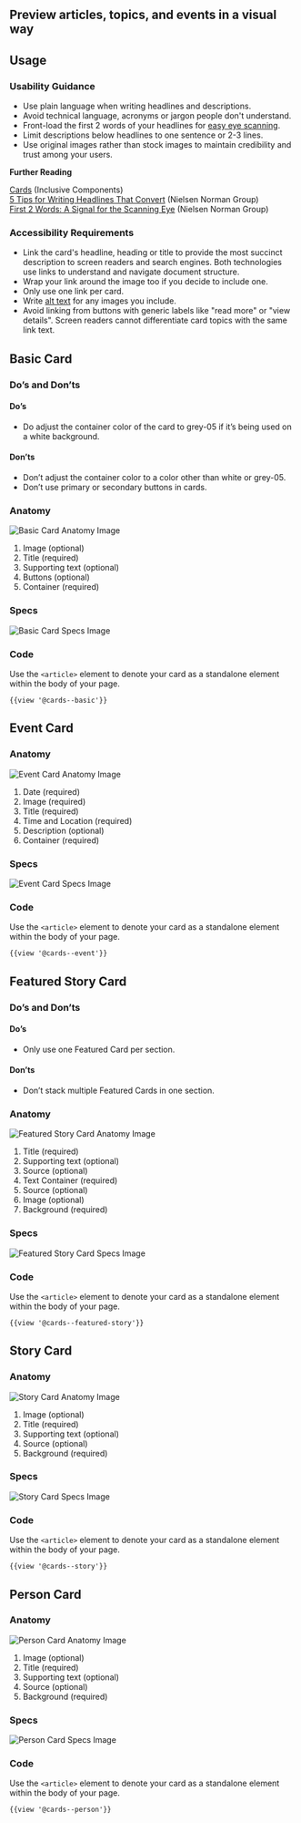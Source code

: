 ## Preview articles, topics, and events in a visual way

## **Usage**

### **Usability Guidance**

* Use plain language when writing headlines and descriptions.
* Avoid technical language, acronyms or jargon people don't understand.
* Front-load the first 2 words of your headlines for [easy eye scanning](https://www.nngroup.com/articles/first-2-words-a-signal-for-scanning/).
* Limit descriptions below headlines to one sentence or 2-3 lines.
* Use original images rather than stock images to maintain credibility and trust among your users.

**Further Reading**

[Cards](https://inclusive-components.design/cards/) (Inclusive Components)<br>
[5 Tips for Writing Headlines That Convert](https://www.nngroup.com/articles/headings-pickup-lines/) (Nielsen Norman Group)<br>
[First 2 Words: A Signal for the Scanning Eye](https://www.nngroup.com/articles/first-2-words-a-signal-for-scanning/) (Nielsen Norman Group)

### **Accessibility Requirements**

* Link the card's headline, heading or title to provide the most succinct description to screen readers and search engines. Both technologies use links to understand and navigate document structure.
* Wrap your link around the image too if you decide to include one.
* Only use one link per card.
* Write [alt text](https://webaim.org/techniques/alttext/) for any images you include.
* Avoid linking from buttons with generic labels like "read more" or "view details". Screen readers cannot differentiate card topics with the same link text.

## **Basic Card**

### **Do’s and Don’ts**

#### **Do’s**

* Do adjust the container color of the card to grey-05 if it’s being used on a white background.

#### **Don’ts**

* Don’t adjust the container color to a color other than white or grey-05.
* Don’t use primary or secondary buttons in cards.

### **Anatomy**

![Basic Card Anatomy Image](/build/docs/img/Cards/Basic_Card/basiccard-anatomy.jpg)

1. Image (optional)
2. Title (required)
3. Supporting text (optional)
4. Buttons (optional)
5. Container (required)

### **Specs**

![Basic Card Specs Image](/build/docs/img/Cards/Basic_Card/basiccard-specs.jpg)  

### **Code**

Use the `<article>` element to denote your card as a standalone element within the body of your page.

```
{{view '@cards--basic'}}
```

## **Event Card**

### **Anatomy**

![Event Card Anatomy Image](/build/docs/img/Cards/Event_Card/eventcard-anatomy.jpg)

1. Date (required)
2. Image (required)
3. Title (required)
4. Time and Location (required)
5. Description (optional)
6. Container (required)


### **Specs**

![Event Card Specs Image](/build/docs/img/Cards/Event_Card/eventcard-specs.jpg)  

### **Code**

Use the `<article>` element to denote your card as a standalone element within the body of your page.

```
{{view '@cards--event'}}
```

## **Featured Story Card**

### **Do’s and Don’ts**

#### **Do’s**

* Only use one Featured Card per section.

#### **Don’ts**

* Don’t stack multiple Featured Cards in one section.

### **Anatomy**

![Featured Story Card Anatomy Image](/build/docs/img/Cards/Featured_Story_Card/featuredstorycard-anatomy.jpg)

1. Title (required)
2. Supporting text (optional)
3. Source (optional)
4. Text Container (required)
5. Source (optional)
6. Image (optional)
7. Background (required)


### **Specs**

![Featured Story Card Specs Image](/build/docs/img/Cards/Featured_Story_Card/featuredstorycard-specs.jpg)  

### **Code**

Use the `<article>` element to denote your card as a standalone element within the body of your page.

```
{{view '@cards--featured-story'}}
```

## **Story Card**

### **Anatomy**

![Story Card Anatomy Image](/build/docs/img/Cards/Story_Card/storycard-anatomy.jpg)

1. Image (optional)
2. Title (required)
3. Supporting text (optional)
4. Source (optional)
5. Background (required)

### **Specs**

![Story Card Specs Image](/build/docs/img/Cards/Story_Card/storycard-specs.jpg)  

### **Code**

Use the `<article>` element to denote your card as a standalone element within the body of your page.

```
{{view '@cards--story'}}
```

## **Person Card**

### **Anatomy**

![Person Card Anatomy Image](/build/docs/img/Cards/Person_Card/personcard-anatomy.jpg)

1. Image (optional)
2. Title (required)
3. Supporting text (optional)
4. Source (optional)
5. Background (required)  

### **Specs**

![Person Card Specs Image](/build/docs/img/Cards/Person_Card/personcard-specs.jpg)  

### **Code**

Use the `<article>` element to denote your card as a standalone element within the body of your page.

```
{{view '@cards--person'}}
```
